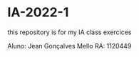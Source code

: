 # IA-2022-1
 this repository is for my IA class exercices

 Aluno: Jean Gonçalves Mello RA: 1120449

